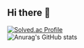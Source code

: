 ## Hi there 👋

[![Solved.ac Profile](http://mazassumnida.wtf/api/generate_badge?boj=codingminjae)](https://solved.ac/yoon828990)<br/>
![Anurag's GitHub stats](https://github-readme-stats.vercel.app/api?username=codingminjae&show_icons=true&theme=radical)
